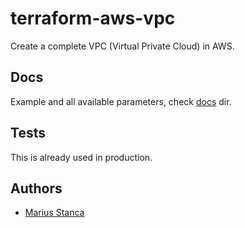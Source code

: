 # terraform-aws-vpc

Create a complete VPC (Virtual Private Cloud) in AWS.

## Docs

Example and all available parameters, check [docs](docs/) dir.

## Tests

This is already used in production.

## Authors

* [Marius Stanca](mailto:me@marius.xyz)
